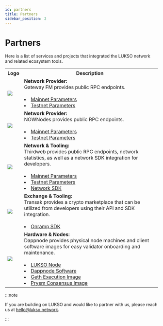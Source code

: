 ```yaml
---
id: partners
title: Partners
sidebar_position: 2
---
```


# Partners

Here is a list of services and projects that integrated the LUKSO network and related ecosystem tools.

<table>
  <tr>
    <th>Logo</th>
    <th style={{ maxWidth: "30rem" }}>Description</th>
  </tr>
  <tr>
    <td style={{ maxWidth: "30rem" }}><a href="https://gateway.fm/" target="_blank" rel="noopener noreferrer"><img src="/img/tools/gatewayfm_logo.png"/></a></td>
    <td><b>Network Provider:</b><br />Gateway FM provides public RPC endpoints. <br /><br /><li><a href="/networks/mainnet/parameters#3rd-party-rpc-providers">Mainnet Parameters</a></li>
    <li><a href="/networks/testnet/parameters#3rd-party-rpc-providers">Testnet Parameters</a></li></td>
  </tr>
  <tr>
    <td style={{ maxWidth: "30rem" }}><a href="https://nownodes.io/" target="_blank" rel="noopener noreferrer"><img src="/img/tools/nownodes_logo.png"/></a></td>
    <td><b>Network Provider:</b><br />NOWNodes provides public RPC endpoints. <br /><br /><li><a href="/networks/mainnet/parameters#3rd-party-rpc-providers">Mainnet Parameters</a></li>
    <li><a href="/networks/testnet/parameters#3rd-party-rpc-providers">Testnet Parameters</a></li></td>
  </tr>
  <tr>
    <td style={{ maxWidth: "30rem" }}><a href="https://thirdweb.com/" target="_blank" rel="noopener noreferrer"><img src="/img/tools/thirdweb_logo.png"/></a></td>
    <td><b>Network & Tooling:</b><br />Thirdweb provides public RPC endpoints, network statistics, as well as a network SDK integration for developers. <br /><br /><li><a href="/networks/mainnet/parameters#3rd-party-rpc-providers">Mainnet Parameters</a></li>
    <li><a href="/networks/testnet/parameters#3rd-party-rpc-providers">Testnet Parameters</a></li><li><a href="https://thirdweb.com/lukso" rel="noopener noreferrer">Network SDK</a></li></td>
  </tr>
  <tr>
    <td style={{ maxWidth: "30rem" }}><a href="https://transak.com/" target="_blank" rel="noopener noreferrer"><img src="/img/tools/transak_logo.png"/></a></td>
    <td><b>Exchange & Tooling:</b><br />Transak provides a crypto marketplace that can be utilized from developers using their API and SDK integration. <br /><br /><li><a href="https://docs.transak.com/docs/integration-options" rel="noopener noreferrer">Onramp SDK</a></li></td>
  </tr>
  <tr>
    <td style={{ maxWidth: "30rem" }}><a href="https://gateway.fm/" target="_blank" rel="noopener noreferrer"><img src="/img/tools/dappnode_logo.png"/></a></td>
    <td><b>Hardware & Nodes:</b><br />Dappnode provides physical node machines and client software images for easy validator onboarding and maintenance. <br /><br /><li><a href="https://dappnode.com/collections/all/products/lukso-home" target="_blank" rel="noopener noreferrer">LUKSO Node</a></li>
    <li><a href="https://docs.dappnode.io/docs/user/install/overview/" target="_blank" rel="noopener noreferrer">Dappnode Software</a></li>    <li><a href="https://github.com/dappnode/DAppNodePackage-lukso-geth" target="_blank" rel="noopener noreferrer">Geth Execution Image</a></li><li><a href="https://github.com/dappnode/DAppNodePackage-prysm-lukso" target="_blank" rel="noopener noreferrer">Prysm Consensus Image</a></li></td>
  </tr>
</table>

:::note

If you are building on LUKSO and would like to partner with us, please reach us at [hello@lukso.network](mailto:hello@lukso.network).

:::
